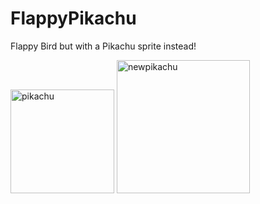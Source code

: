 # FlappyPikachu
Flappy Bird but with a Pikachu sprite instead!

<img width="166" alt="pikachu" src="https://user-images.githubusercontent.com/77471578/117561302-bd5a6180-b063-11eb-9886-8b38d660fdb5.png">


<img width="213" alt="newpikachu" src="https://user-images.githubusercontent.com/77471578/117561344-10341900-b064-11eb-9137-b616e3962283.PNG">
